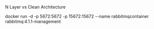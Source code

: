  N Layer vs Clean Architecture

 docker run -d -p 5672:5672 -p 15672:15672 --name rabbitmqcontainer rabbitmq:4.1.1-management
